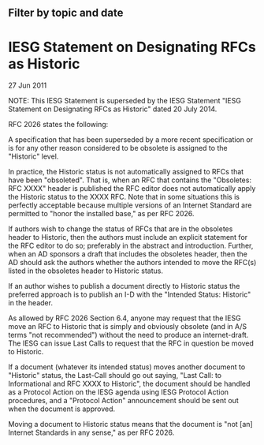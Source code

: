 Filter by topic and date
------------------------

IESG Statement on Designating RFCs as Historic
==============================================

27 Jun 2011

NOTE: This IESG Statement is superseded by the IESG Statement "IESG Statement on Designating RFCs as Historic" dated 20 July 2014.

RFC 2026 states the following:

A specification that has been superseded by a more recent specification or is for any other reason considered to be obsolete is assigned to the "Historic" level.

In practice, the Historic status is not automatically assigned to RFCs that have been "obsoleted". That is, when an RFC that contains the "Obsoletes: RFC XXXX" header is published the RFC editor does not automatically apply the Historic status to the XXXX RFC. Note that in some situations this is perfectly acceptable because multiple versions of an Internet Standard are permitted to "honor the installed base," as per RFC 2026.  
  
If authors wish to change the status of RFCs that are in the obsoletes header to Historic, then the authors must include an explicit statement for the RFC editor to do so; preferably in the abstract and introduction. Further, when an AD sponsors a draft that includes the obsoletes header, then the AD should ask the authors whether the authors intended to move the RFC(s) listed in the obsoletes header to Historic status.  
  
If an author wishes to publish a document directly to Historic status the preferred approach is to publish an I-D with the "Intended Status: Historic" in the header.  
  
As allowed by RFC 2026 Section 6.4, anyone may request that the IESG move an RFC to Historic that is simply and obviously obsolete (and in A/S terms "not recommended") without the need to produce an internet-draft. The IESG can issue Last Calls to request that the RFC in question be moved to Historic.  
  
If a document (whatever its intended status) moves another document to "Historic" status, the Last-Call should go out saying, "Last Call:<draft-blah-blah-blah> to Informational and RFC XXXX to Historic", the document should be handled as a Protocol Action on the IESG agenda using IESG Protocol Action procedures, and a "Protocol Action" announcement should be sent out when the document is approved.  
  
Moving a document to Historic status means that the document is "not [an] Internet Standards in any sense," as per RFC 2026.


